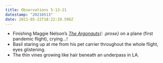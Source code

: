 ```yaml
---
title: Observations 5-13-21
datestamp: "20210513"
date: 2021-05-22T18:22:29.596Z
---
```

- Finishing Maggie Nelson’s *[The Argonauts](https://bookshop.org/a/10169/9781555977351){: .prose}* on a plane (first pandemic flight), crying…!
- Basil staring up at me from his pet carrier throughout the whole flight, eyes glistening.
- The thin vines growing like hair beneath an underpass in LA.